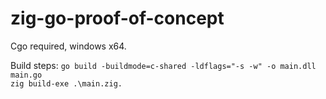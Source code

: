 # zig-go-proof-of-concept
Cgo required, windows x64.

Build steps:
`go build -buildmode=c-shared -ldflags="-s -w" -o main.dll main.go`     
`zig build-exe .\main.zig.`

